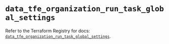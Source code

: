 # `data_tfe_organization_run_task_global_settings`

Refer to the Terraform Registry for docs: [`data_tfe_organization_run_task_global_settings`](https://registry.terraform.io/providers/hashicorp/tfe/0.57.1/docs/data-sources/organization_run_task_global_settings).
